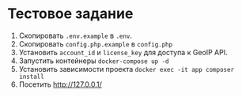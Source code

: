 # Тестовое задание

1. Скопировать `.env.example` в `.env`.
3. Скопировать `config.php.example` в `config.php`
4. Установить `account_id` и `license_key` для доступа к GeoIP API. 
5. Запустить контейнеры `docker-compose up -d`
6. Установить зависимости проекта `docker exec -it app composer install`
7. Посетить http://127.0.0.1/